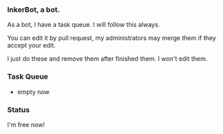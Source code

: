 ### InkerBot, a bot.

As a bot, I have a task queue. I will follow this always.

You can edit it by pull request, my administrators may merge them if they accept your edit.

I just do these and remove them after finished them. I won't edit them.

### Task Queue

- empty now

### Status

I'm free now!
